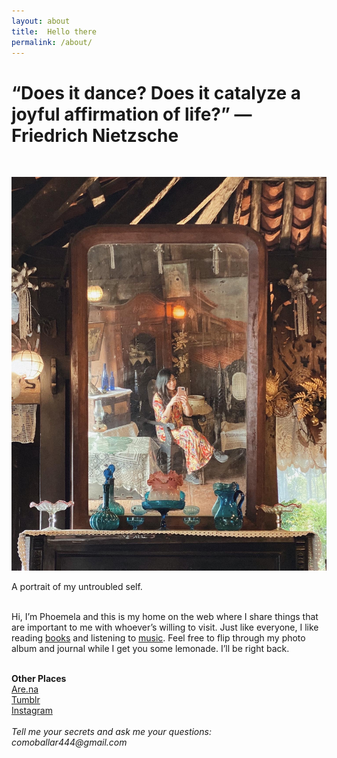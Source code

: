 ```yaml
---
layout: about
title:  Hello there
permalink: /about/
---
```

<h1>“Does it dance? Does it catalyze a joyful affirmation of life?” — Friedrich Nietzsche</h1>
<br>
<p align="center"><img src="https://raw.githubusercontent.com/comoballar/imagedb/main/portrait_2024.jpg"/></p>
<figcaption>A portrait of my untroubled self.</figcaption>
<br>
<p>Hi, I’m Phoemela and this is my home on the web where I share things that are important to me with whoever’s willing to visit.
  Just like everyone, I like reading <a href="https://docs.google.com/spreadsheets/d/19lA3Q2PhI-gE9al3hLvm9YvbfqZxT5TDBC7qv7zEkSo/edit?usp=sharing" target="_blank">books</a> and listening to <a href="https://radio4000.com/comoballar" target="_blank">music</a>.
  Feel free to flip through my photo album and journal while I get you some lemonade. I’ll be right back.</p>
<br><b>Other Places</b>
<br><a href="https://are.na/como-ballar" target="_blank">Are.na</a>
<br><a href="https://comoballar.tumblr.com/" target="_blank">Tumblr</a>
<br><a href="https://www.instagram.com/comoballar/" target="_blank">Instagram</a>
<br>
<br><i>Tell me your secrets and ask me your questions: comoballar444@gmail.com</i>
